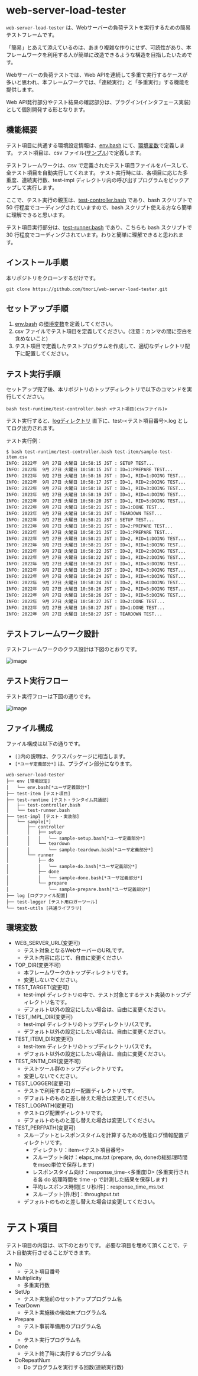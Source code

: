 # web-server-load-tester

`web-server-load-tester` は、Webサーバーの負荷テストを実行するための簡易テストフレームです。

「簡易」とあえて添えているのは、あまり複雑な作りにせず、可読性があり、本フレームワークを利用する人が簡単に改造できるような構造を目指したいためです。

Webサーバーの負荷テストでは、Web APIを連続して多重で実行するケースが多いと思われ、本フレームワークでは、「連続実行」と「多重実行」する機能を提供します。

Web API発行部分やテスト結果の確認部分は、プラグイン(インタフェース実装)として個別開発する形となります。


## 機能概要
テスト項目に共通する環境設定情報は、[env.bash](https://github.com/tmori/web-server-load-tester/blob/main/env/env.bash) にて、[環境変数](https://github.com/tmori/web-server-load-tester/blob/main/README.md#%E7%92%B0%E5%A2%83%E5%A4%89%E6%95%B0)で定義します。
テスト項目は、csv ファイル([サンプル](https://github.com/tmori/web-server-load-tester/blob/main/test-item/sample-test-item.csv))で定義します。

テストフレームワークは、csv で定義されたテスト項目ファイルをパースして、全テスト項目を自動実行してくれます。
テスト実行時には、各項目に応じた多重度、連続実行数、test-impl ディレクトリ内の呼び出すプログラムをピックアップして実行します。

ここで、テスト実行の親玉は、[test-controller.bash](https://github.com/tmori/web-server-load-tester/blob/main/test-runtime/test-controller.bash) であり、bash スクリプトで 50 行程度でコーディングされていますので、bash スクリプト使える方なら簡単に理解できると思います。

テスト項目実行部分は、[test-runner.bash](https://github.com/tmori/web-server-load-tester/blob/main/test-runtime/test-runner.bash) であり、こちらも bash スクリプトで 30 行程度でコーディングされています。わりと簡単に理解できると思われます。

## インストール手順

本リポジトリをクローンするだけです。

```
git clone https://github.com/tmori/web-server-load-tester.git
```

## セットアップ手順

1. [env.bash](https://github.com/tmori/web-server-load-tester/blob/main/env/env.bash) の[環境変数](https://github.com/tmori/web-server-load-tester/blob/main/README.md#%E7%92%B0%E5%A2%83%E5%A4%89%E6%95%B0)を定義してください。
2. csv ファイルでテスト項目を定義してください。(注意：カンマの間に空白を含めないこと)
3. テスト項目で定義したテストプログラムを作成して、適切なディレクトリ配下に配置してください。

## テスト実行手順

セットアップ完了後、本リポジトリのトップディレクトリで以下のコマンドを実行してください。

```
bash test-runtime/test-controller.bash <テスト項目(csvファイル)>
```

テスト実行すると、[logディレクトリ](https://github.com/tmori/web-server-load-tester/tree/main/log) 直下に、test-<テスト項目番号>.log としてログ出力されます。

テスト実行例：

```
$ bash test-runtime/test-controller.bash test-item/sample-test-item.csv
INFO: 2022年  9月 27日 火曜日 10:58:15 JST : SETUP TEST...
INFO: 2022年  9月 27日 火曜日 10:58:15 JST : ID=1:PREPARE TEST...
INFO: 2022年  9月 27日 火曜日 10:58:16 JST : ID=1, RID=1:DOING TEST...
INFO: 2022年  9月 27日 火曜日 10:58:17 JST : ID=1, RID=2:DOING TEST...
INFO: 2022年  9月 27日 火曜日 10:58:18 JST : ID=1, RID=3:DOING TEST...
INFO: 2022年  9月 27日 火曜日 10:58:19 JST : ID=1, RID=4:DOING TEST...
INFO: 2022年  9月 27日 火曜日 10:58:20 JST : ID=1, RID=5:DOING TEST...
INFO: 2022年  9月 27日 火曜日 10:58:21 JST : ID=1:DONE TEST...
INFO: 2022年  9月 27日 火曜日 10:58:21 JST : TEARDOWN TEST...
INFO: 2022年  9月 27日 火曜日 10:58:21 JST : SETUP TEST...
INFO: 2022年  9月 27日 火曜日 10:58:21 JST : ID=2:PREPARE TEST...
INFO: 2022年  9月 27日 火曜日 10:58:21 JST : ID=1:PREPARE TEST...
INFO: 2022年  9月 27日 火曜日 10:58:21 JST : ID=2, RID=1:DOING TEST...
INFO: 2022年  9月 27日 火曜日 10:58:21 JST : ID=1, RID=1:DOING TEST...
INFO: 2022年  9月 27日 火曜日 10:58:22 JST : ID=2, RID=2:DOING TEST...
INFO: 2022年  9月 27日 火曜日 10:58:22 JST : ID=1, RID=2:DOING TEST...
INFO: 2022年  9月 27日 火曜日 10:58:23 JST : ID=1, RID=3:DOING TEST...
INFO: 2022年  9月 27日 火曜日 10:58:23 JST : ID=2, RID=3:DOING TEST...
INFO: 2022年  9月 27日 火曜日 10:58:24 JST : ID=1, RID=4:DOING TEST...
INFO: 2022年  9月 27日 火曜日 10:58:24 JST : ID=2, RID=4:DOING TEST...
INFO: 2022年  9月 27日 火曜日 10:58:26 JST : ID=2, RID=5:DOING TEST...
INFO: 2022年  9月 27日 火曜日 10:58:26 JST : ID=1, RID=5:DOING TEST...
INFO: 2022年  9月 27日 火曜日 10:58:27 JST : ID=2:DONE TEST...
INFO: 2022年  9月 27日 火曜日 10:58:27 JST : ID=1:DONE TEST...
INFO: 2022年  9月 27日 火曜日 10:58:27 JST : TEARDOWN TEST...
```

## テストフレームワーク設計
テストフレームワークのクラス設計は下図のとおりです。

![image](https://user-images.githubusercontent.com/164193/192410192-891b91b0-22c5-405a-90d7-e215387942f8.png)

## テスト実行フロー
テスト実行フローは下図の通りです。

![image](https://user-images.githubusercontent.com/164193/192419122-1db21283-4ce6-4d99-a17c-291ab4bc1283.png)


## ファイル構成
ファイル構成は以下の通りです。

* `[]`内の説明は、クラスパッケージに相当します。
* `[*ユーザ定義部分*]` は、プラグイン部分になります。

```
web-server-load-tester
├── env [環境設定]
│   └── env.bash[*ユーザ定義部分*]
├── test-item [テスト項目]
├── test-runtime [テスト・ランタイム共通部]
│   ├── test-controller.bash
│   └── test-runner.bash
├── test-impl [テスト・実装部]
│   └── sample[*]
│       ├── controller
│       │   ├── setup
│       │   │   └── sample-setup.bash[*ユーザ定義部分*]
│       │   └── teardown
│       │       └── sample-teardown.bash[*ユーザ定義部分*]
│       └── runner
│           ├── do
│           │   └── sample-do.bash[*ユーザ定義部分*]
│           ├── done
│           │   └── sample-done.bash[*ユーザ定義部分*]
│           └── prepare
│               └── sample-prepare.bash[*ユーザ定義部分*]
├── log [ログファイル配置]
├── test-logger [テスト用ロガーツール]
└── test-utils [共通ライブラリ]
```

## 環境変数

* WEB_SERVER_URL(変更可)
  * テスト対象となるWebサーバーのURLです。
  * テスト内容に応じて、自由に変更ください
* TOP_DIR(変更不可)
  * 本フレームワークのトップディレクトリです。
  * 変更しないでください。
* TEST_TARGET(変更可)
  * test-impl ディレクトリの中で、テスト対象とするテスト実装のトップディレクトリ名です。
  * デフォルト以外の設定にしたい場合は、自由に変更ください。
* TEST_IMPL_DIR(変更可)
  * test-impl ディレクトリのトップディレクトリパスです。
  * デフォルト以外の設定にしたい場合は、自由に変更ください。
* TEST_ITEM_DIR(変更可)
  * test-item ディレクトリのトップディレクトリパスです。
  * デフォルト以外の設定にしたい場合は、自由に変更ください。
* TEST_RNTM_DIR(変更不可)
  * テストツール群のトップディレクトリです。
  * 変更しないでください。
* TEST_LOGGER(変更可)
  * テストで利用するロガー配置ディレクトリです。
  * デフォルトのものと差し替えた場合は変更してください。
* TEST_LOGPATH(変更可)
  * テストログ配置ディレクトリです。
  * デフォルトのものと差し替えた場合は変更してください。
* TEST_PERFPATH(変更可)
  * スループットとレスポンスタイムを計算するための性能ログ情報配置ディレクトリです。
    * ディレクトリ：item-<テスト項目番号>
    * スループット向け：elaps_ms.txt (prepare, do, doneの総処理時間をmsec単位で保存します)
    * レスポンスタイム向け：response_time-<多重度ID> (多重実行される各 do 処理時間を time -p で計測した結果を保存します)
    * 平均レスポンス時間[ミリ秒/件]：response_time_ms.txt
    * スループット[件/秒]：throughput.txt
  * デフォルトのものと差し替えた場合は変更してください。

# テスト項目

テスト項目の内容は、以下のとおりです。
必要な項目を埋めて頂くことで、テスト自動実行させることができます。

* No
  * テスト項目番号
* Multiplicity
  * 多重実行数
* SetUp
  * テスト実施前のセットアッププログラム名
* TearDown
  * テスト実施後の後始末プログラム名
* Prepare
  * テスト事前準備用のプログラム名
* Do
  * テスト実行プログラム名
* Done
  * テスト終了時に実行するプログラム名
* DoRepeatNum
  * Do プログラムを実行する回数(連続実行数)
